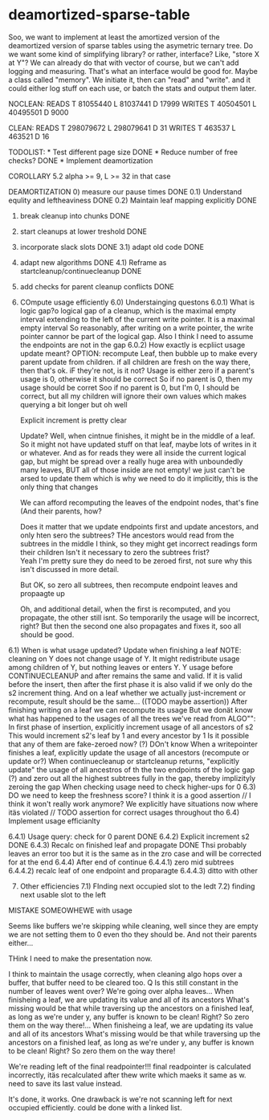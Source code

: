 # deamortized-sparse-table

Soo, we want to implement at least the amortized version of the deamortized version of sparse tables using the asymetric ternary tree.
Do we want some kind of simplifying library? or rather, interface?
Like, "store X at Y"? 
We can already do that with vector of course, but we can't add logging and measuring. That's what an interface would be good for. 
Maybe a class called "memory".
We initiate it, then can "read" and "write". 
and it could either log stuff on each use, or batch the stats and output them later.

NOCLEAN:
	READS 	T 81055440	L 81037441	D 17999	WRITES 	T 40504501	L 40495501	D 9000

CLEAN:
	READS 	T 298079672	L 298079641	D 31	WRITES 	T 463537	L 463521	D 16

TODOLIST:
	 * Test different page size DONE
	 * Reduce number of free checks? DONE
	 * Implement deamortization 

COROLLARY 5.2
alpha >= 9, L >= 32 in that case

DEAMORTIZATION
 0) measure our pause times DONE
 0.1) Understand equlity and leftheaviness DONE
 0.2) Maintain leaf mapping explicitly DONE
 1) break cleanup into chunks DONE
 2) start cleanups at lower treshold DONE
 3) incorporate slack slots DONE
 3.1) adapt old code DONE
 4) adapt new algorithms DONE
 4.1) Reframe as startcleanup/continuecleanup DONE
 5) add checks for parent cleanup conflicts DONE

 6) COmpute usage efficiently
 6.0) Understainging questons
 6.0.1) What is logic gap?o
 	logical gap of a cleanup, which is the maximal empty interval extending to the left of the current write pointer.
	It is a maximal empty interval
	So reasonably, after writing on a write pointer, the write pointer cannor be part of the logical gap.
	Also I think I need to assume the endpoints are not in the gap
 6.0.2) How exactly is ecpliict usage update meant?
 	OPTION: recompute Leaf, then bubble up to make every parent update from children.
		if all children are fresh on the way there, then that's ok.
		iF they're not, is it not?
	Usage is either zero if a parent's usage is 0, otherwise it should be correct
	So if no parent is 0, then my usage should be corret
	Soo if no parent is 0, but I'm 0, I should be correct, but all my children will ignore their own values
	which makes querying a bit longer but oh well

	Explicit increment is pretty clear

	Update?
	Well, when cintnue finishes, it might be in the middle of a leaf. 
	So it might not have updated stuff on that leaf, maybe lots of writes in it or whatever. 
	And as for reads they were all inside the current logical gap, but might be spread over a really
	huge area with unboundedly many leaves,
	BUT all of those inside are not empty!
	we just can't be arsed to update them which is why we need to do it implicitly,
	this is the only thing that changes

	We can afford recomputing the leaves of the endpoint nodes, that's fine (And their parents, how?

	Does it matter that we update endpoints first and update ancestors, and only hten sero the subtrees?
	THe ancestors would read from the subtrees in the middle I think, so they might get incorrect readings form their children
	Isn't it necessary to zero the subtrees frist?	
	Yeah I'm pretty sure they do need to be zeroed first, not sure why this isn't discussed in more detail. 

	But OK, so zero all subtrees, then recompute endpoint leaves and propaagte up

	Oh, and additional detail, when the first is recomputed, and you propagate, the other still isnt.
	So temporarily the usage will be incorrect, right? 
	But then the second one also propagates and fixes it, soo all should be good. 


 6.1) When is what usage updated?
 	Update when finishing a leaf
	NOTE: 
		cleaning on Y does not change usage of Y. 
		It might redistribute usage among children of Y, but nothing leaves or enters Y. 
		Y usage before CONTINUECLEANUP and after remains the same and valid. 
		If it is valid before the insert, 
		then after the first phase it is also valid if we only do the s2 increment thing. 
		And on a leaf whether we actually just-increment or recompute, result should be the same... ((TODO maybe assertion))
		After finishing writing on a leaf we can recompute its usage
		But we donät know what has happened to the usages of all the trees we've read from
	ALGO"":
		In first phase of insertion, explicitly increment usage of all ancestors of s2
			This would increment s2's leaf by 1
			and every ancestor by 1
			Is it possible that any of them are fake-zeroed now? (?) DOn't know
		When a writepointer finishes a leaf, explicitly update the usage of all ancestors (recompute or update or?)
		When continuecleanup or startcleanup returns, "explicitly update" the usage of all ancestros of th
			the two endpoints
			of the logic gap (?)
			and zero out all the highest subtrees fully in the gap, thereby implizityly zeroing the gap
		When checking usage need to check higher-ups for 0
 6.3) DO we need to keep the freshness score? I think it is a good assertion
 	// I think it won't really work anymore? We explicitly have situations now where itäs violated
	// TODO assertion for correct usages throughout tho
 6.4) Implement usage efficianlty

 6.4.1) Usage query: check for 0 parent DONE
 6.4.2) Explicit increment s2  DONE
 6.4.3) Recalc on finished leaf and propagate  DONE
	Thsi probably leaves an error too but it is the same as in the zro case and will be corrected for at the end
 6.4.4) After end of continue
 6.4.4.1) zero mid subtrees 
 6.4.4.2) recalc leaf of one endpoint and proparagte
 6.4.4.3) ditto with other






 7) Other efficiencies
 7.1) FInding next occupied slot to the ledt
 7.2) finding next usable slot to the left


MISTAKE SOMEOWHEWE with usage

Seems like buffers we're skipping while cleaning, well since they are empty we are not setting them to 0 even tho they should be.
And not their parents either...

THink I need to make the presentation now.

I think to maintain the usage correctly, when cleaning algo hops over a buffer, that buffer need to be cleared too. 
Q Is this still constant in the number of leaves went over?
We're going over alpha leaves...
When finisheing a leaf, we are updating its value and all of its ancestors
What's missing would be that while traversing up the ancestors on a finished leaf, 
	as long as we're under y, 
	any buffer is known to be clean! Right?
	So zero them on the way there!...
	When finisheing a leaf, we are updating its value and all of its ancestors
	What's missing would be that while traversing up the ancestors on a finished leaf, 
		as long as we're under y, 
		any buffer is known to be clean! Right?
		So zero them on the way there!

We're reading left of the final readpointer!!!
final readpointer is calculated incorrectly, itäs recalculated after thew write which maeks it same as w.
need to save its last value instead.

It's done, it works. 
One drawback is we're not scanning left for next occupied efficiently. could be done with a linked list.


